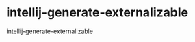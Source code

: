 intellij-generate-externalizable
================================

intellij-generate-externalizable
